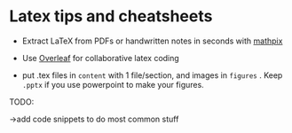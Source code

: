 # Latex tips and cheatsheets

* Extract LaTeX from PDFs or handwritten notes in seconds with [mathpix](https://mathpix.com/)

* Use [Overleaf](https://www.overleaf.com/project) for collaborative latex coding

* put .tex files in `content` with 1 file/section, and images in `figures` . Keep `.pptx` if you use powerpoint to make your figures.

  

TODO:

->add code snippets to do most common stuff